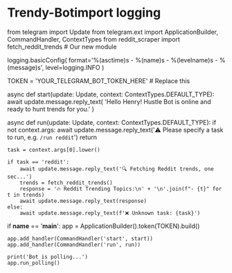 # Trendy-Botimport logging
from telegram import Update
from telegram.ext import ApplicationBuilder, CommandHandler, ContextTypes
from reddit_scraper import fetch_reddit_trends  # Our new module

logging.basicConfig(
    format='%(asctime)s - %(name)s - %(levelname)s - %(message)s',
    level=logging.INFO
)

TOKEN = 'YOUR_TELEGRAM_BOT_TOKEN_HERE'  # Replace this

async def start(update: Update, context: ContextTypes.DEFAULT_TYPE):
    await update.message.reply_text(
        'Hello Henry! Hustle Bot is online and ready to hunt trends for you.'
    )

async def run(update: Update, context: ContextTypes.DEFAULT_TYPE):
    if not context.args:
        await update.message.reply_text('⚠️ Please specify a task to run, e.g. `/run reddit`')
        return

    task = context.args[0].lower()

    if task == 'reddit':
        await update.message.reply_text('🔍 Fetching Reddit trends, one sec...')
        trends = fetch_reddit_trends()
        response = '🔥 Reddit Trending Topics:\n' + '\n'.join(f"- {t}" for t in trends)
        await update.message.reply_text(response)
    else:
        await update.message.reply_text(f'❌ Unknown task: {task}')

if __name__ == '__main__':
    app = ApplicationBuilder().token(TOKEN).build()

    app.add_handler(CommandHandler('start', start))
    app.add_handler(CommandHandler('run', run))

    print('Bot is polling...')
    app.run_polling()
